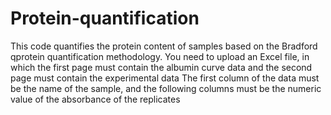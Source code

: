 # Protein-quantification

This code quantifies the protein content of samples based on the Bradford qprotein quantification methodology.
You need to upload an Excel file, in which the first page must contain the albumin curve data and the second page must contain the experimental data
The first column of the data must be the name of the sample, and the following columns must be the numeric value of the absorbance of the replicates
